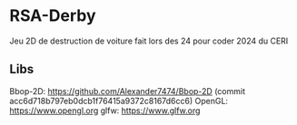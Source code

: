 # RSA-Derby

Jeu 2D de destruction de voiture fait lors des 24 pour coder 2024 du CERI

## Libs

Bbop-2D: https://github.com/Alexander7474/Bbop-2D (commit acc6d718b797eb0dcb1f76415a9372c8167d6cc6) 
OpenGL: https://www.opengl.org
glfw: https://www.glfw.org
